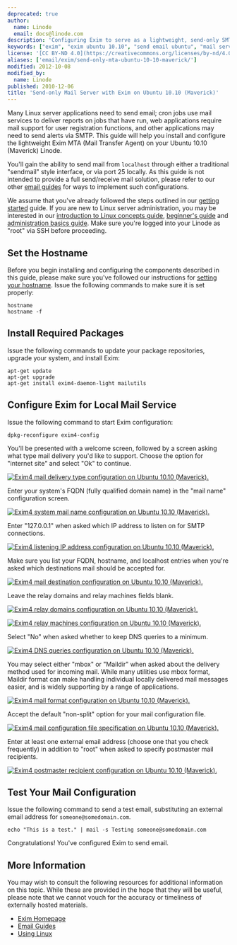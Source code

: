 ```yaml
---
deprecated: true
author:
  name: Linode
  email: docs@linode.com
description: 'Configuring Exim to serve as a lightweight, send-only SMTP server on Ubuntu 10.10 (Maverick).'
keywords: ["exim", "exim ubuntu 10.10", "send email ubuntu", "mail server", "linux mail", "smtp server", "ubuntu exim"]
license: '[CC BY-ND 4.0](https://creativecommons.org/licenses/by-nd/4.0)'
aliases: ['email/exim/send-only-mta-ubuntu-10-10-maverick/']
modified: 2012-10-08
modified_by:
  name: Linode
published: 2010-12-06
title: 'Send-only Mail Server with Exim on Ubuntu 10.10 (Maverick)'
---
```




Many Linux server applications need to send email; cron jobs use mail services to deliver reports on jobs that have run, web applications require mail support for user registration functions, and other applications may need to send alerts via SMTP. This guide will help you install and configure the lightweight Exim MTA (Mail Transfer Agent) on your Ubuntu 10.10 (Maverick) Linode.

You'll gain the ability to send mail from `localhost` through either a traditional "sendmail" style interface, or via port 25 locally. As this guide is not intended to provide a full send/receive mail solution, please refer to our other [email guides](/docs/email/) for ways to implement such configurations.

We assume that you've already followed the steps outlined in our [getting started](/docs/getting-started/) guide. If you are new to Linux server administration, you may be interested in our [introduction to Linux concepts guide](/docs/tools-reference/introduction-to-linux-concepts/), [beginner's guide](/docs/beginners-guide/) and [administration basics guide](/docs/using-linux/administration-basics). Make sure you're logged into your Linode as "root" via SSH before proceeding.

Set the Hostname
----------------

Before you begin installing and configuring the components described in this guide, please make sure you've followed our instructions for [setting your hostname](/docs/getting-started#sph_set-the-hostname). Issue the following commands to make sure it is set properly:

    hostname
    hostname -f

Install Required Packages
-------------------------

Issue the following commands to update your package repositories, upgrade your system, and install Exim:

    apt-get update
    apt-get upgrade
    apt-get install exim4-daemon-light mailutils

Configure Exim for Local Mail Service
-------------------------------------

Issue the following command to start Exim configuration:

    dpkg-reconfigure exim4-config

You'll be presented with a welcome screen, followed by a screen asking what type mail delivery you'd like to support. Choose the option for "internet site" and select "Ok" to continue.

[![Exim4 mail delivery type configuration on Ubuntu 10.10 (Maverick).](/docs/assets/143-01-exim4-ubuntu-10.04-general.png)](/docs/assets/143-01-exim4-ubuntu-10.04-general.png)

Enter your system's FQDN (fully qualified domain name) in the "mail name" configuration screen.

[![Exim4 system mail name configuration on Ubuntu 10.10 (Maverick).](/docs/assets/144-02-exim4-ubuntu-10.04-mail-name.png)](/docs/assets/144-02-exim4-ubuntu-10.04-mail-name.png)

Enter "127.0.0.1" when asked which IP address to listen on for SMTP connections.

[![Exim4 listening IP address configuration on Ubuntu 10.10 (Maverick).](/docs/assets/145-03-exim4-ubuntu-10.04-ip-listen.png)](/docs/assets/145-03-exim4-ubuntu-10.04-ip-listen.png)

Make sure you list your FQDN, hostname, and localhost entries when you're asked which destinations mail should be accepted for.

[![Exim4 mail destination configuration on Ubuntu 10.10 (Maverick).](/docs/assets/146-04-exim4-ubuntu-10.04-local-domains.png)](/docs/assets/146-04-exim4-ubuntu-10.04-local-domains.png)

Leave the relay domains and relay machines fields blank.

[![Exim4 relay domains configuration on Ubuntu 10.10 (Maverick).](/docs/assets/147-05-exim4-ubuntu-10.04-relay-domains.png)](/docs/assets/147-05-exim4-ubuntu-10.04-relay-domains.png)

[![Exim4 relay machines configuration on Ubuntu 10.10 (Maverick).](/docs/assets/148-06-exim4-ubuntu-10.04-relay-machines.png)](/docs/assets/148-06-exim4-ubuntu-10.04-relay-machines.png)

Select "No" when asked whether to keep DNS queries to a minimum.

[![Exim4 DNS queries configuration on Ubuntu 10.10 (Maverick).](/docs/assets/149-07-exim4-ubuntu-10.04-dns-queries.png)](/docs/assets/149-07-exim4-ubuntu-10.04-dns-queries.png)

You may select either "mbox" or "Maildir" when asked about the delivery method used for incoming mail. While many utilities use mbox format, Maildir format can make handling individual locally delivered mail messages easier, and is widely supporting by a range of applications.

[![Exim4 mail format configuration on Ubuntu 10.10 (Maverick).](/docs/assets/150-08-exim4-ubuntu-10.04-mail-format.png)](/docs/assets/150-08-exim4-ubuntu-10.04-mail-format.png)

Accept the default "non-split" option for your mail configuration file.

[![Exim4 mail configuration file specification on Ubuntu 10.10 (Maverick).](/docs/assets/150-08-exim4-ubuntu-10.04-mail-format.png)](/docs/assets/150-08-exim4-ubuntu-10.04-mail-format.png)

Enter at least one external email address (choose one that you check frequently) in addition to "root" when asked to specify postmaster mail recipients.

[![Exim4 postmaster recipient configuration on Ubuntu 10.10 (Maverick).](/docs/assets/151-10-exim4-ubuntu-10.04-postmater-mail.png)](/docs/assets/151-10-exim4-ubuntu-10.04-postmater-mail.png)

Test Your Mail Configuration
----------------------------

Issue the following command to send a test email, substituting an external email address for `someone@somedomain.com`.

    echo "This is a test." | mail -s Testing someone@somedomain.com

Congratulations! You've configured Exim to send email.

More Information
----------------

You may wish to consult the following resources for additional information on this topic. While these are provided in the hope that they will be useful, please note that we cannot vouch for the accuracy or timeliness of externally hosted materials.

- [Exim Homepage](http://www.exim.org/)
- [Email Guides](/docs/email/)
- [Using Linux](/docs/using-linux/)



